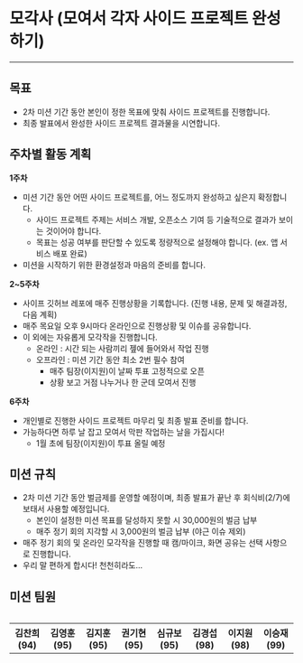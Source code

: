 # 모각사 (모여서 각자 사이드 프로젝트 완성하기)

---

## 목표   
- 2차 미션 기간 동안 본인이 정한 목표에 맞춰 사이드 프로젝트를 진행합니다.
- 최종 발표에서 완성한 사이드 프로젝트 결과물을 시연합니다.

## 주차별 활동 계획

**1주차**
- 미션 기간 동안 어떤 사이드 프로젝트를, 어느 정도까지 완성하고 싶은지 확정합니다.
  - 사이드 프로젝트 주제는 서비스 개발, 오픈소스 기여 등 기술적으로 결과가 보이는 것이어야 합니다.
  - 목표는 성공 여부를 판단할 수 있도록 정량적으로 설정해야 합니다. (ex. 앱 서비스 배포 완료)
- 미션을 시작하기 위한 환경설정과 마음의 준비를 합니다.

**2~5주차**
- 사이프 깃허브 레포에 매주 진행상황을 기록합니다. (진행 내용, 문제 및 해결과정, 다음 계획)
- 매주 목요일 오후 9시마다 온라인으로 진행상황 및 이슈를 공유합니다.
- 이 외에는 자유롭게 모각작을 진행합니다.
  - 온라인 : 시간 되는 사람끼리 젶에 들어와서 작업 진행
  - 오프라인 : 미션 기간 동안 최소 2번 필수 참여
    - 매주 팀장(이지원)이 날짜 투표 고정적으로 오픈
    - 상황 보고 거점 나누거나 한 군데 모여서 진행

**6주차**
- 개인별로 진행한 사이드 프로젝트 마무리 및 최종 발표 준비를 합니다.
- 가능하다면 하루 날 잡고 모여서 막판 작업하는 날을 가집시다!
  - 1월 초에 팀장(이지원)이 투표 올릴 예정

## 미션 규칙
- 2차 미션 기간 동안 벌금제를 운영할 예정이며, 최종 발표가 끝난 후 회식비(2/7)에 보태서 사용할 예정입니다.
  - 본인이 설정한 미션 목표를 달성하지 못할 시 30,000원의 벌금 납부
  - 매주 정기 회의 지각할 시 3,000원의 벌금 납부 (야근 이슈 제외)
- 매주 정기 회의 및 온라인 모각작을 진행할 때 캠/마이크, 화면 공유는 선택 사항으로 진행합니다.
- 우리 말 편하게 합시다! 천천히라도...

## 미션 팀원
<table align="left">
  <th align="center">김찬희(94)</th>
  <th align="center">김영훈(95)</th>
  <th align="center">김지훈(95)</th>
  <th align="center">권기현(95)</th>
  <th align="center">심규보(95)</th>
  <th align="center">김경섭(98)</th>
  <th align="center">이지원(98)</th>
  <th align="center">이승재(99)</th>
</table>
